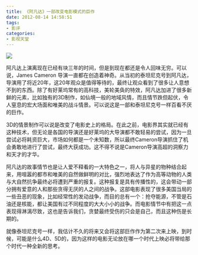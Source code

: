 ```yaml
---
title: 《阿凡达》一部改变电影模式的巨作
date: 2012-08-14 14:58:51
tags:
- 影评
categories:
- 影视天堂
---
```


![](/image/movie/avata.jpg)
<!-- more -->
阿凡达上演离现在已经有块三年的时间，但是到现在都还是令人回味无穷。可以说，James Cameron 导演一直都在创造着神奇。从当初的泰坦尼克号到阿凡达，导演用了将近20年，这20年观众是值得等待的，最终让观众看到了很多让人意想不到的东西。除了有好莱坞常有的高科技，美轮美奂的特效，阿凡达加进了很多新鲜的元素，比如独有的3D制作，如仙境一般的地域风情，而且情节跌但起伏，令人窒息的宏大场面和唯美的战斗情景。可以说这是一部和泰坦尼克号一样百看不厌的巨作。  

3D的情景制作可以说是改变了电影史上的格局。在此之前，电影界其实就已经有这种技术，但无论是各国的导演还是好莱坞的大导演都不敢轻易的尝试，因为一旦尝试必将耗资巨大，市场如何都是一个未知数，所以最终Cameron导演抓住了机会勇敢地进行了尝试，最终大获成功。这不得不说是Cameron导演高超的洞察力和天才的才华。  

阿凡达的故事情节也是让人爱不释看的一大特色之一，将人与异星的物种结合起来，用喧嚣的都市和唯美的自然做鲜明的对比，强烈地表达了作为高等动物的人类与大自然抗争最终必将遭到严重的报复。这种报复是具有传播性的，这会带动一部分拥有爱意的人和那些贪得无厌的人之间的战争。这部电影表现了很多美国当局的一些丑恶的现象，比如经常性的发动战争，而目的总有一个：抢夺能源，不管是石油还是核能，都让美国有过不同程度的大大小小的战争。而电影情节中有把这一点表现得淋漓尽致，这也是告诉我们，贪婪最终受伤的只会是自己，而且这种伤是长期的。  

就像泰坦尼克号一样，我估计不久的将来又会将这部巨作作为第二次来上映，到时候，可能是什么4D、5D的，因为这样的电影无论放在哪一个时代上映必将带给那个时代一种全新的思考。  